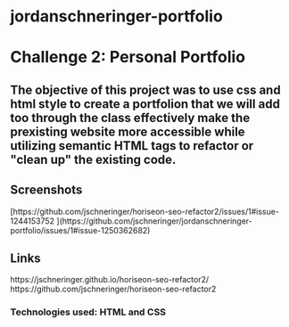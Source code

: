 <h1>jordanschneringer-portfolio<h1>

<h1>Challenge 2: Personal Portfolio </h1><h2>The objective of this project was to use css and html style to create a portfolion that we will add too through the class effectively make the prexisting website more accessible while utilizing semantic HTML tags to refactor or "clean up" the existing code. 
  <h2> Screenshots</h2>
[https://github.com/jschneringer/horiseon-seo-refactor2/issues/1#issue-1244153752 ](https://github.com/jschneringer/jordanschneringer-portfolio/issues/1#issue-1250362682)
  <h2>Links</h2>
 https://jschneringer.github.io/horiseon-seo-refactor2/
 https://github.com/jschneringer/horiseon-seo-refactor2
 
  <h3>Technologies used: HTML and CSS </h3>
